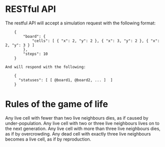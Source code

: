 # RESTful API

The restful API will accept a simulation request with the following format:
```
    {
        "board": {
            "cells": [ { "x": 2, "y": 2 }, { "x": 3, "y": 2 }, { "x": 2, "y": 3 } ]
        },
        "steps": 10
    }
```
    And will respond with the following:
```
    {
      "statuses": [ [ @board1, @board2, ... ]  ]
    }
```
# Rules of the game of life

Any live cell with fewer than two live neighbours dies, as if caused by under-population.
Any live cell with two or three live neighbours lives on to the next generation.
Any live cell with more than three live neighbours dies, as if by overcrowding.
Any dead cell with exactly three live neighbours becomes a live cell, as if by reproduction.
